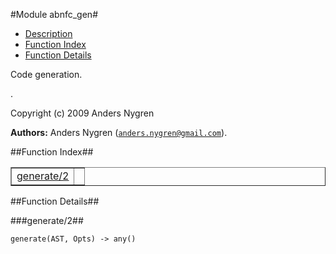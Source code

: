 

#Module abnfc_gen#
* [Description](#description)
* [Function Index](#index)
* [Function Details](#functions)


<p>Code generation.</p>.



Copyright (c) 2009 Anders Nygren

__Authors:__ Anders Nygren ([`anders.nygren@gmail.com`](mailto:anders.nygren@gmail.com)).<a name="index"></a>

##Function Index##


<table width="100%" border="1" cellspacing="0" cellpadding="2" summary="function index"><tr><td valign="top"><a href="#generate-2">generate/2</a></td><td></td></tr></table>


<a name="functions"></a>

##Function Details##

<a name="generate-2"></a>

###generate/2##




`generate(AST, Opts) -> any()`

